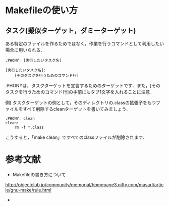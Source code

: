 # Makefileの使い方

## タスク(擬似ターゲット，ダミーターゲット)
ある特定のファイルを作るためではなく，作業を行うコマンドとして利用したい場合に用いられる．

```
.PHONY: [実行したいタスク名]

[実行したいタスク名]:
	[そのタスクを行うためのコマンド行]
```
.PHONYは，タスクターゲットを宣言するためのターゲットです．また，[そのタスクを行うためのコマンド行]の手前にもタブ1文字を入れることに注意．

例) タスクターゲットの例として，そのディレクトリの.classの拡張子をもつファイルをすべて削除するcleanターゲットを書いてみましょう．

```
.PHONY: clean
clean:
	rm -f *.class
```
こうすると，「make clean」ですべてのclassファイルが削除されます．





# 参考文献

* Makefileの書き方について

http://objectclub.jp/community/memorial/homepage3.nifty.com/masarl/article/gnu-make/rule.html


* 